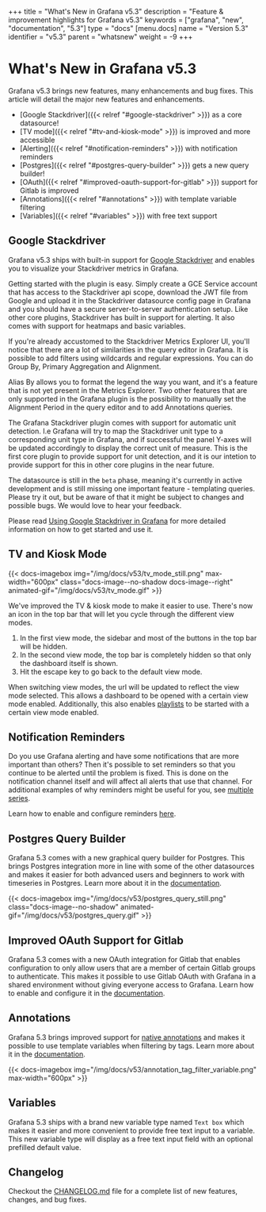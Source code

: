 +++
title = "What's New in Grafana v5.3"
description = "Feature & improvement highlights for Grafana v5.3"
keywords = ["grafana", "new", "documentation", "5.3"]
type = "docs"
[menu.docs]
name = "Version 5.3"
identifier = "v5.3"
parent = "whatsnew"
weight = -9
+++

# What's New in Grafana v5.3

Grafana v5.3 brings new features, many enhancements and bug fixes. This article will detail the major new features and enhancements.

- [Google Stackdriver]({{< relref "#google-stackdriver" >}}) as a core datasource!
- [TV mode]({{< relref "#tv-and-kiosk-mode" >}}) is improved and more accessible
- [Alerting]({{< relref "#notification-reminders" >}}) with notification reminders
- [Postgres]({{< relref "#postgres-query-builder" >}}) gets a new query builder!
- [OAuth]({{< relref "#improved-oauth-support-for-gitlab" >}}) support for Gitlab is improved
- [Annotations]({{< relref "#annotations" >}}) with template variable filtering
- [Variables]({{< relref "#variables" >}}) with free text support

## Google Stackdriver

Grafana v5.3 ships with built-in support for [Google Stackdriver](https://cloud.google.com/stackdriver/) and enables you to visualize your Stackdriver metrics in Grafana. 

Getting started with the plugin is easy. Simply create a GCE Service account that has access to the Stackdriver api scope, download the JWT file from Google and upload it in the Stackdriver datasource config page in Grafana and you should have a secure server-to-server authentication setup. Like other core plugins, Stackdriver has built in support for alerting. It also comes with support for heatmaps and basic variables. 

If you're already accustomed to the Stackdriver Metrics Explorer UI, you'll notice that there are a lot of similarities in the query editor in Grafana. It is possible to add filters using wildcards and regular expressions. You can do Group By, Primary Aggregation and Alignment.

Alias By allows you to format the legend the way you want, and it's a feature that is not yet present in the Metrics Explorer. Two other features that are only supported in the Grafana plugin is the possibility to manually set the Alignment Period in the query editor and to add Annotations queries. 

The Grafana Stackdriver plugin comes with support for automatic unit detection. I.e Grafana will try to map the Stackdriver unit type to a corresponding unit type in Grafana, and if successful the panel Y-axes will be updated accordingly to display the correct unit of measure. This is the first core plugin to provide support for unit detection, and it is our intetion to provide support for this in other core plugins in the near future.

The datasource is still in the `beta` phase, meaning it's currently in active development and is still missing one important feature - templating queries.
Please try it out, but be aware of that it might be subject to changes and possible bugs. We would love to hear your feedback.

Please read [Using Google Stackdriver in Grafana](/features/datasources/stackdriver/) for more detailed information on how to get started and use it.

## TV and Kiosk Mode

{{< docs-imagebox img="/img/docs/v53/tv_mode_still.png" max-width="600px" class="docs-image--no-shadow docs-image--right" animated-gif="/img/docs/v53/tv_mode.gif" >}}

We've improved the TV & kiosk mode to make it easier to use. There's now an icon in the top bar that will let you cycle through the different view modes.

1. In the first view mode, the sidebar and most of the buttons in the top bar will be hidden.
2. In the second view mode, the top bar is completely hidden so that only the dashboard itself is shown.
3. Hit the escape key to go back to the default view mode.

When switching view modes, the url will be updated to reflect the view mode selected. This allows a dashboard to be opened with a
certain view mode enabled. Additionally, this also enables [playlists](/reference/playlist) to be started with a certain view mode enabled.

<div class="clearfix"></div>

## Notification Reminders

Do you use Grafana alerting and have some notifications that are more important than others? Then it's possible to set reminders so that you continue to be alerted until the problem is fixed. This is done on the notification channel itself and will affect all alerts that use that channel.
For additional examples of why reminders might be useful for you, see [multiple series](/alerting/rules/#multiple-series).

Learn how to enable and configure reminders [here](/alerting/notifications/#send-reminders).

## Postgres Query Builder

Grafana 5.3 comes with a new graphical query builder for Postgres. This brings Postgres integration more in line with some of the other datasources and makes it easier for both advanced users and beginners to work with timeseries in Postgres. Learn more about it in the [documentation](/features/datasources/postgres/#query-editor).

{{< docs-imagebox img="/img/docs/v53/postgres_query_still.png" class="docs-image--no-shadow" animated-gif="/img/docs/v53/postgres_query.gif" >}}

## Improved OAuth Support for Gitlab

Grafana 5.3 comes with a new OAuth integration for Gitlab that enables configuration to only allow users that are a member of certain Gitlab groups to authenticate. This makes it possible to use Gitlab OAuth with Grafana in a shared environment without giving everyone access to Grafana.
Learn how to enable and configure it in the [documentation](/auth/gitlab/).

## Annotations

Grafana 5.3 brings improved support for [native annotations](/reference/annotations/#native-annotations) and makes it possible to use template variables when filtering by tags.
Learn more about it in the [documentation](/reference/annotations/#query-by-tag).

{{< docs-imagebox img="/img/docs/v53/annotation_tag_filter_variable.png" max-width="600px" >}}

## Variables

Grafana 5.3 ships with a brand new variable type named `Text box` which makes it easier and more convenient to provide free text input to a variable.
This new variable type will display as a free text input field with an optional prefilled default value.

## Changelog

Checkout the [CHANGELOG.md](https://github.com/grafana/grafana/blob/master/CHANGELOG.md) file for a complete list
of new features, changes, and bug fixes.
